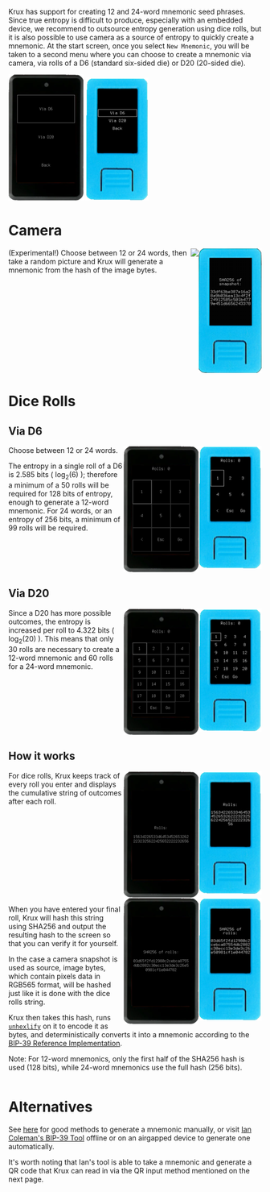 Krux has support for creating 12 and 24-word mnemonic seed phrases. Since true entropy is difficult to produce, especially with an embedded device, we recommend to outsource entropy generation using dice rolls, but it is also possible to use camera as a source of entropy to quickly create a mnemonic.
At the start screen, once you select `New Mnemonic`, you will be taken to a second menu where you can choose to create a mnemonic via camera, via rolls of a D6 (standard six-sided die) or D20 (20-sided die).

<img src="../../img/maixpy_amigo_tft/new-mnemonic-options-150.png">
<img src="../../img/maixpy_m5stickv/new-mnemonic-options-125.png">

# Camera
<img src="../../img/maixpy_m5stickv/new-mnemonic-via-snapshot-sha256-125.png" align="right">
<img src="../../img/maixpy_amigo_tft/new-mnemonic-via-snapshot-sha256-150.png" align="right">

 (Experimental!) Choose between 12 or 24 words, then take a random picture and Krux will generate a mnemonic from the hash of the image bytes.

<div style="clear: both"></div>

# Dice Rolls
 
## Via D6
<img src="../../img/maixpy_m5stickv/new-mnemonic-via-d6-roll-1-125.png" align="right">
<img src="../../img/maixpy_amigo_tft/new-mnemonic-via-d6-roll-1-150.png" align="right">

Choose between 12 or 24 words.

The entropy in a single roll of a D6 is 2.585 bits ( log<sub>2</sub>(6) ); therefore a minimum of a 50 rolls will be required for 128 bits of entropy, enough to generate a 12-word mnemonic. For 24 words, or an entropy of 256 bits, a minimum of 99 rolls will be required.

<div style="clear: both"></div>

## Via D20
<img src="../../img/maixpy_m5stickv/new-mnemonic-via-d20-roll-1-125.png" align="right">
<img src="../../img/maixpy_amigo_tft/new-mnemonic-via-d20-roll-1-150.png" align="right">

Since a D20 has more possible outcomes, the entropy is increased per roll to 4.322 bits ( log<sub>2</sub>(20) ). This means that only 30 rolls are necessary to create a 12-word mnemonic and 60 rolls for a 24-word mnemonic.

<div style="clear: both"></div>

## How it works
<img src="../../img/maixpy_m5stickv/new-mnemonic-via-d6-roll-string-125.png" align="right">
<img src="../../img/maixpy_amigo_tft/new-mnemonic-via-d6-roll-string-150.png" align="right">

For dice rolls, Krux keeps track of every roll you enter and displays the cumulative string of outcomes after each roll. 

<div style="clear: both"></div>

<img src="../../img/maixpy_m5stickv/new-mnemonic-via-d6-roll-sha256-125.png" align="right">
<img src="../../img/maixpy_amigo_tft/new-mnemonic-via-d6-roll-sha256-150.png" align="right">

When you have entered your final roll, Krux will hash this string using SHA256 and output the resulting hash to the screen so that you can verify it for yourself.

In the case a camera snapshot is used as source, image bytes, which contain pixels data in RGB565 format, will be hashed just like it is done with the dice rolls string.

Krux then takes this hash, runs [`unhexlify`](https://docs.python.org/3/library/binascii.html#binascii.unhexlify) on it to encode it as bytes, and deterministically converts it into a mnemonic according to the [BIP-39 Reference Implementation](https://github.com/trezor/python-mnemonic/blob/6b7ebdb3624bbcae1a7b3c5485427a5587795120/src/mnemonic/mnemonic.py#L189-L207).

Note: For 12-word mnemonics, only the first half of the SHA256 hash is used (128 bits), while 24-word mnemonics use the full hash (256 bits).

<div style="clear: both"></div>

# Alternatives
See [here](https://vault12.com/securemycrypto/cryptocurrency-security-how-to/seed-phrase-creation/) for good methods to generate a mnemonic manually, or visit [Ian Coleman's BIP-39 Tool](https://iancoleman.io/bip39/) offline or on an airgapped device to generate one automatically. 

It's worth noting that Ian's tool is able to take a mnemonic and generate a QR code that Krux can read in via the QR input method mentioned on the next page.

